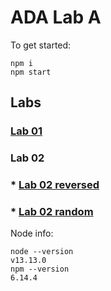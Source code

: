 # ADA Lab A
To get started:
```
npm i
npm start
```

## Labs
### [Lab 01](/ada-lab-1.js)
### Lab 02
### * [Lab 02 reversed](/ada-lab-2-reversed.js)
### * [Lab 02 random](/ada-lab-2-random.js)

Node info:
```
node --version
v13.13.0
npm --version
6.14.4
```
